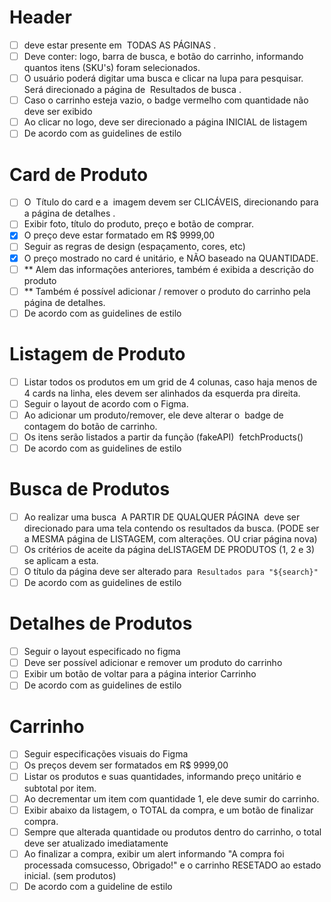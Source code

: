 # Header
- [ ] deve estar presente em ​ TODAS AS PÁGINAS​ .
- [ ] Deve conter: logo, barra de busca, e botão do carrinho, informando quantos itens (SKU's) foram selecionados.
- [ ] O usuário poderá digitar uma busca e clicar na lupa para pesquisar. Será direcionado a página de ​ Resultados de busca​ .
- [ ] Caso o carrinho esteja vazio, o badge vermelho com quantidade não deve ser exibido
- [ ] Ao clicar no logo, deve ser direcionado a página INICIAL de listagem
- [ ] De acordo com as guidelines de estilo

# Card de Produto
- [ ] O ​ Título​ do card e a ​ imagem​ devem ser CLICÁVEIS, direcionando para a página de detalhes​ .
- [ ] Exibir foto, título do produto, preço e botão de comprar.
- [x] O preço deve estar formatado em R$ 9999,00
- [ ] Seguir as regras de design (espaçamento, cores, etc)
- [x] O preço mostrado no card é unitário, e NÃO baseado na QUANTIDADE.
- [ ] ** Alem das informações anteriores, também é exibida a descrição do produto
- [ ] ** Também é possível adicionar / remover o produto do carrinho pela página de detalhes.
- [ ] De acordo com as guidelines de estilo

# Listagem de Produto
- [ ] Listar todos os produtos em um grid de 4 colunas, caso haja menos de 4 cards na linha, eles devem ser alinhados da esquerda pra direita.
- [ ] Seguir o layout de acordo com o Figma.
- [ ] Ao adicionar um produto/remover, ele deve alterar o ​ badge de contagem​ do botão de carrinho.
- [ ] Os itens serão listados a partir da função (fakeAPI) ​ fetchProducts()<Promise>
- [ ] De acordo com as guidelines de estilo

# Busca de Produtos
- [ ] Ao realizar uma busca ​ A PARTIR DE QUALQUER PÁGINA ​ deve ser direcionado para uma tela contendo os resultados da busca. (PODE ser a MESMA página de LISTAGEM, com alterações. OU criar página nova)
- [ ] Os critérios de aceite da página de​ LISTAGEM DE PRODUTOS (1, 2 e 3) ​ se
aplicam a esta.
- [ ] O título da página deve ser alterado para ​ `Resultados para "​${search}"`
- [ ] De acordo com as guidelines de estilo

# Detalhes de Produtos
- [ ] Seguir o layout especificado no figma
- [ ] Deve ser possível adicionar e remover um produto do carrinho
- [ ] Exibir um botão de voltar para a página interior Carrinho
- [ ] De acordo com as guidelines de estilo

# Carrinho
- [ ] Seguir especificações visuais do Figma
- [ ] Os preços devem ser formatados em R$ 9999,00
- [ ] Listar os produtos e suas quantidades, informando preço unitário e subtotal por item.
- [ ] Ao decrementar um item com quantidade 1, ele deve sumir do carrinho.
- [ ] Exibir abaixo da listagem, o TOTAL da compra, e um botão de finalizar compra.
- [ ] Sempre que alterada quantidade ou produtos dentro do carrinho, o total deve ser atualizado imediatamente
- [ ] Ao finalizar a compra, exibir um alert informando "A compra foi processada comsucesso, Obrigado!" e o carrinho RESETADO ao estado inicial. (sem produtos)
- [ ] De acordo com a guideline de estilo
